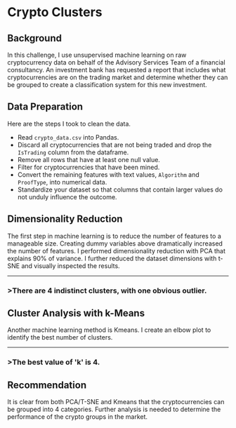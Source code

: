# Crypto Clusters 

## Background
In this challenge, I use unsupervised machine learning on raw cryptocurrency data on behalf of the Advisory Services Team of a financial consultancy. An investment bank has requested a report that includes what cryptocurrencies are on the trading market and determine whether they can be grouped to create a classification system for this new investment.


## Data Preparation	
Here are the steps I took to clean the data.

* Read `crypto_data.csv` into Pandas. 
* Discard all cryptocurrencies that are not being traded and drop the `IsTrading` column from the dataframe.
* Remove all rows that have at least one null value.
* Filter for cryptocurrencies that have been mined.
* Convert the remaining features with text values, `Algorithm` and `ProofType`, into numerical data.
* Standardize your dataset so that columns that contain larger values do not unduly influence the outcome.

## Dimensionality Reduction
The first step in machine learning is to reduce the number of features to a manageable size. Creating dummy variables above dramatically increased the number of features. I performed dimensionality reduction with PCA that explains 90% of variance.  I further reduced the dataset dimensions with t-SNE and visually inspected the results.

---
### >There are 4 indistinct clusters, with one obvious outlier. 

## Cluster Analysis with k-Means
Another machine learning method is Kmeans.  I create an elbow plot to identify the best number of clusters. 

---
### >The best value of 'k' is 4.

## Recommendation
It is clear from both PCA/T-SNE and Kmeans that the cryptocurrencies can be grouped into 4 categories.  Further analysis is needed to determine the performance of the crypto groups in the market.
